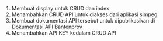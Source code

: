 1. Membuat display untuk CRUD dan index 
2. Menambahkan CRUD API untuk diakses dari aplikasi simpeg
3. Membuat dokumentasi API tersebut untuk dipublikasikan di [Dokumentasi API Bantenprov](http://api.bantenprov.go.id/)
4. Menambahkan API KEY kedalam CRUD API
